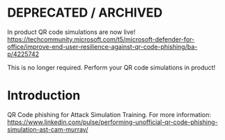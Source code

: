# DEPRECATED / ARCHIVED

In product QR code simulations are now live! https://techcommunity.microsoft.com/t5/microsoft-defender-for-office/improve-end-user-resilience-against-qr-code-phishing/ba-p/4225742

This is no longer required. Perform your QR code simulations in product!

# Introduction 

QR Code phishing for Attack Simulation Training. For more information: https://www.linkedin.com/pulse/performing-unofficial-qr-code-phishing-simulation-ast-cam-murray/
